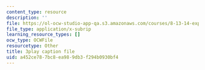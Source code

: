 ```yaml
---
content_type: resource
description: ''
file: https://ol-ocw-studio-app-qa.s3.amazonaws.com/courses/8-13-14-experimental-physics-i-ii-junior-lab-fall-2016-spring-2017/a452ce787bc8ea989db3f294b0930bf4_d7_bZxCErjo.srt
file_type: application/x-subrip
learning_resource_types: []
ocw_type: OCWFile
resourcetype: Other
title: 3play caption file
uid: a452ce78-7bc8-ea98-9db3-f294b0930bf4
---
```

